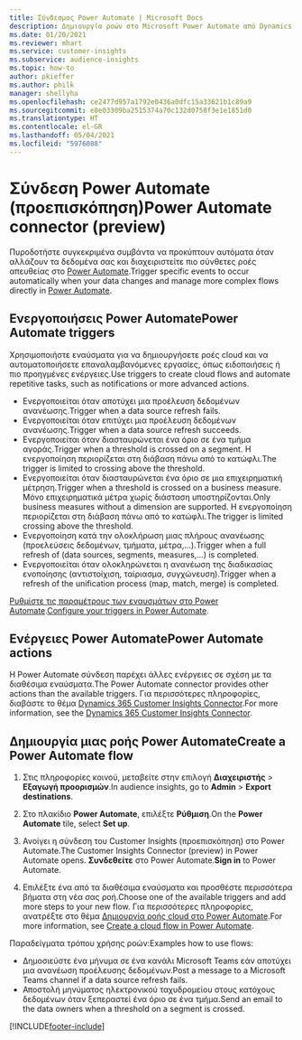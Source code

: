 ```yaml
---
title: Σύνδεσμος Power Automate | Microsoft Docs
description: Δημιουργία ροών στο Microsoft Power Automate από Dynamics 365 Customer Insights .
ms.date: 01/20/2021
ms.reviewer: mhart
ms.service: customer-insights
ms.subservice: audience-insights
ms.topic: how-to
author: pkieffer
ms.author: philk
manager: shellyha
ms.openlocfilehash: ce2477d957a1792e0436a0dfc15a33621b1c89a9
ms.sourcegitcommit: e8e03309ba2515374a70c132d0758f3e1e1851d0
ms.translationtype: HT
ms.contentlocale: el-GR
ms.lasthandoff: 05/04/2021
ms.locfileid: "5976088"
---
```

# <a name="power-automate-connector-preview"></a><span data-ttu-id="8a6b7-103">Σύνδεση Power Automate (προεπισκόπηση)</span><span class="sxs-lookup"><span data-stu-id="8a6b7-103">Power Automate connector (preview)</span></span>

<span data-ttu-id="8a6b7-104">Πυροδοτήστε συγκεκριμένα συμβάντα να προκύπτουν αυτόματα όταν αλλάζουν τα δεδομένα σας και διαχειριστείτε πιο σύνθετες ροές απευθείας στο [Power Automate](https://flow.microsoft.com/).</span><span class="sxs-lookup"><span data-stu-id="8a6b7-104">Trigger specific events to occur automatically when your data changes and manage more complex flows directly in [Power Automate](https://flow.microsoft.com/).</span></span>

## <a name="power-automate-triggers"></a><span data-ttu-id="8a6b7-105">Ενεργοποιήσεις Power Automate</span><span class="sxs-lookup"><span data-stu-id="8a6b7-105">Power Automate triggers</span></span>

<span data-ttu-id="8a6b7-106">Χρησιμοποιήστε εναύσματα για να δημιουργήσετε ροές cloud και να αυτοματοποιήσετε επαναλαμβανόμενες εργασίες, όπως ειδοποιήσεις ή πιο προηγμένες ενέργειες.</span><span class="sxs-lookup"><span data-stu-id="8a6b7-106">Use triggers to create cloud flows and automate repetitive tasks, such as notifications or more advanced actions.</span></span> 

- <span data-ttu-id="8a6b7-107">Ενεργοποιείται όταν αποτύχει μια προέλευση δεδομένων ανανέωσης.</span><span class="sxs-lookup"><span data-stu-id="8a6b7-107">Trigger when a data source refresh fails.</span></span> 
- <span data-ttu-id="8a6b7-108">Ενεργοποιείται όταν επιτύχει μια προέλευση δεδομένων ανανέωσης.</span><span class="sxs-lookup"><span data-stu-id="8a6b7-108">Trigger when a data source refresh succeeds.</span></span>
- <span data-ttu-id="8a6b7-109">Ενεργοποιείται όταν διασταυρώνεται ένα όριο σε ένα τμήμα αγοράς.</span><span class="sxs-lookup"><span data-stu-id="8a6b7-109">Trigger when a threshold is crossed on a segment.</span></span> <span data-ttu-id="8a6b7-110">Η ενεργοποίηση περιορίζεται στη διάβαση πάνω από το κατώφλι.</span><span class="sxs-lookup"><span data-stu-id="8a6b7-110">The trigger is limited to crossing above the threshold.</span></span>
- <span data-ttu-id="8a6b7-111">Ενεργοποιείται όταν διασταυρώνεται ένα όριο σε μια επιχειρηματική μέτρηση.</span><span class="sxs-lookup"><span data-stu-id="8a6b7-111">Trigger when a threshold is crossed on a business measure.</span></span> <span data-ttu-id="8a6b7-112">Μόνο επιχειρηματικά μέτρα χωρίς διάσταση υποστηρίζονται.</span><span class="sxs-lookup"><span data-stu-id="8a6b7-112">Only business measures without a dimension are supported.</span></span> <span data-ttu-id="8a6b7-113">Η ενεργοποίηση περιορίζεται στη διάβαση πάνω από το κατώφλι.</span><span class="sxs-lookup"><span data-stu-id="8a6b7-113">The trigger is limited crossing above the threshold.</span></span>
- <span data-ttu-id="8a6b7-114">Ενεργοποίηση κατά την ολοκλήρωση μιας πλήρους ανανέωσης (προελεύσεις δεδομένων, τμήματα, μέτρα,...).</span><span class="sxs-lookup"><span data-stu-id="8a6b7-114">Trigger when a full refresh of (data sources, segments, measures,...) is completed.</span></span>
- <span data-ttu-id="8a6b7-115">Ενεργοποιείται όταν ολοκληρώνεται η ανανέωση της διαδικασίας ενοποίησης (αντιστοίχιση, ταίριασμα, συγχώνευση).</span><span class="sxs-lookup"><span data-stu-id="8a6b7-115">Trigger when a refresh of the unification process (map, match, merge) is completed.</span></span>

<span data-ttu-id="8a6b7-116">[Ρυθμίστε τις παραμέτρους των εναυσμάτων στο Power Automate](https://flow.microsoft.com/connectors/shared_customerinsights/dynamics-365-customer-insights-connector/).</span><span class="sxs-lookup"><span data-stu-id="8a6b7-116">[Configure your triggers in Power Automate](https://flow.microsoft.com/connectors/shared_customerinsights/dynamics-365-customer-insights-connector/).</span></span>

## <a name="power-automate-actions"></a><span data-ttu-id="8a6b7-117">Ενέργειες Power Automate</span><span class="sxs-lookup"><span data-stu-id="8a6b7-117">Power Automate actions</span></span>
<span data-ttu-id="8a6b7-118">Η Power Automate σύνδεση παρέχει άλλες ενέργειες σε σχέση με τα διαθέσιμα εναύσματα.</span><span class="sxs-lookup"><span data-stu-id="8a6b7-118">The Power Automate connector provides other actions than the available triggers.</span></span> <span data-ttu-id="8a6b7-119">Για περισσότερες πληροφορίες, διαβάστε το θέμα [Dynamics 365 Customer Insights Connector](/connectors/customerinsights/).</span><span class="sxs-lookup"><span data-stu-id="8a6b7-119">For more information, see the [Dynamics 365 Customer Insights Connector](/connectors/customerinsights/).</span></span>

## <a name="create-a-power-automate-flow"></a><span data-ttu-id="8a6b7-120">Δημιουργία μιας ροής Power Automate</span><span class="sxs-lookup"><span data-stu-id="8a6b7-120">Create a Power Automate flow</span></span>

1. <span data-ttu-id="8a6b7-121">Στις πληροφορίες κοινού, μεταβείτε στην επιλογή **Διαχειριστής** > **Εξαγωγή προορισμών**.</span><span class="sxs-lookup"><span data-stu-id="8a6b7-121">In audience insights, go to **Admin** > **Export destinations**.</span></span>

1. <span data-ttu-id="8a6b7-122">Στο πλακίδιο **Power Automate**, επιλέξτε **Ρύθμιση**.</span><span class="sxs-lookup"><span data-stu-id="8a6b7-122">On the **Power Automate** tile, select **Set up**.</span></span>

1. <span data-ttu-id="8a6b7-123">Ανοίγει η σύνδεση του Customer Insights (προεπισκόπηση) στο Power Automate.</span><span class="sxs-lookup"><span data-stu-id="8a6b7-123">The Customer Insights Connector (preview) in Power Automate opens.</span></span> <span data-ttu-id="8a6b7-124">**Συνδεθείτε** στο Power Automate.</span><span class="sxs-lookup"><span data-stu-id="8a6b7-124">**Sign in** to Power Automate.</span></span>

1. <span data-ttu-id="8a6b7-125">Επιλέξτε ένα από τα διαθέσιμα εναύσματα και προσθέστε περισσότερα βήματα στη νέα σας ροή.</span><span class="sxs-lookup"><span data-stu-id="8a6b7-125">Choose one of the available triggers and add more steps to your new flow.</span></span> <span data-ttu-id="8a6b7-126">Για περισσότερες πληροφορίες, ανατρέξτε στο θέμα [Δημιουργία ροής cloud στο Power Automate](/power-automate/get-started-logic-flow).</span><span class="sxs-lookup"><span data-stu-id="8a6b7-126">For more information, see [Create a cloud flow in Power Automate](/power-automate/get-started-logic-flow).</span></span>

<span data-ttu-id="8a6b7-127">Παραδείγματα τρόπου χρήσης ροών:</span><span class="sxs-lookup"><span data-stu-id="8a6b7-127">Examples how to use flows:</span></span> 
- <span data-ttu-id="8a6b7-128">Δημοσιεύστε ένα μήνυμα σε ένα κανάλι Microsoft Teams εάν αποτύχει μια ανανέωση προέλευσης δεδομένων.</span><span class="sxs-lookup"><span data-stu-id="8a6b7-128">Post a message to a Microsoft Teams channel if a data source refresh fails.</span></span> 
- <span data-ttu-id="8a6b7-129">Αποστολή μηνύματος ηλεκτρονικού ταχυδρομείου στους κατόχους δεδομένων όταν ξεπεραστεί ένα όριο σε ένα τμήμα.</span><span class="sxs-lookup"><span data-stu-id="8a6b7-129">Send an email to the data owners when a threshold on a segment is crossed.</span></span>



[!INCLUDE[footer-include](../includes/footer-banner.md)]

